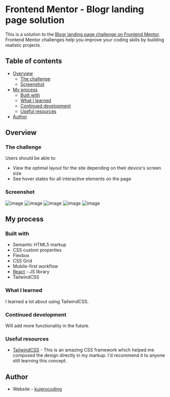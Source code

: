 # Frontend Mentor - Blogr landing page solution

This is a solution to the [Blogr landing page challenge on Frontend Mentor](https://www.frontendmentor.io/challenges/blogr-landing-page-EX2RLAApP). Frontend Mentor challenges help you improve your coding skills by building realistic projects. 

## Table of contents

- [Overview](#overview)
  - [The challenge](#the-challenge)
  - [Screenshot](#screenshot)
- [My process](#my-process)
  - [Built with](#built-with)
  - [What I learned](#what-i-learned)
  - [Continued development](#continued-development)
  - [Useful resources](#useful-resources)
- [Author](#author)

## Overview

### The challenge

Users should be able to:

- View the optimal layout for the site depending on their device's screen size
- See hover states for all interactive elements on the page

### Screenshot
![image](https://user-images.githubusercontent.com/117818230/223564029-dc351332-8a17-4beb-b541-0050aff397fe.png)
![image](https://user-images.githubusercontent.com/117818230/223564188-47800de4-85da-4ae7-9b56-7773999c906d.png)
![image](https://user-images.githubusercontent.com/117818230/223564919-e12920ec-1613-48c7-b98d-c2565a39cff7.png)
![image](https://user-images.githubusercontent.com/117818230/223565097-69f23ebf-5617-45bb-aa6d-9e956fa1b257.png)
![image](https://user-images.githubusercontent.com/117818230/223565204-5b1400a2-52d9-4ea5-8e20-ef3e0c72639b.png)

## My process

### Built with

- Semantic HTML5 markup
- CSS custom properties
- Flexbox
- CSS Grid
- Mobile-first workflow
- [React](https://reactjs.org/) - JS library
- TailwindCSS

### What I learned

I learned a lot about using TailwindCSS.

### Continued development

Will add more functionality in the future.

### Useful resources

- [TailwindCSS](https://tailwindcss.com/) - This is an amazing CSS framework which helped me composed the design directly in my markup. I'd recommend it to anyone still learning this concept.

## Author

- Website - [kujerocoding](https://github.com/kujerocoding)



